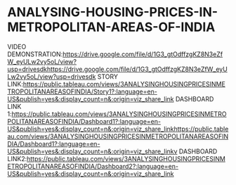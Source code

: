 # ANALYSING-HOUSING-PRICES-IN-METROPOLITAN-AREAS-OF-INDIA
VIDEO DEMONSTRATION:https://drive.google.com/file/d/1G3_gtOdffzgKZ8N3eZfW_eyULw2vy5oL/view?usp=drivesdkhttps://drive.google.com/file/d/1G3_gtOdffzgKZ8N3eZfW_eyULw2vy5oL/view?usp=drivesdk
STORY LINK:https://public.tableau.com/views/3ANALYSINGHOUSINGPRICESINMETROPOLITANAREASOFINDIA/Story1?:language=en-US&publish=yes&:display_count=n&:origin=viz_share_link
DASHBOARD LINK 1:https://public.tableau.com/views/3ANALYSINGHOUSINGPRICESINMETROPOLITANAREASOFINDIA/Dashboard1?:language=en-US&publish=yes&:display_count=n&:origin=viz_share_linkhttps://public.tableau.com/views/3ANALYSINGHOUSINGPRICESINMETROPOLITANAREASOFINDIA/Dashboard1?:language=en-US&publish=yes&:display_count=n&:origin=viz_share_linkv
DASHBOARD LINK2:https://public.tableau.com/views/3ANALYSINGHOUSINGPRICESINMETROPOLITANAREASOFINDIA/Dashboard2?:language=en-US&publish=yes&:display_count=n&:origin=viz_share_link
